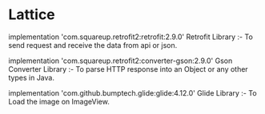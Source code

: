 # Lattice
 implementation 'com.squareup.retrofit2:retrofit:2.9.0'
   Retrofit Library :- To send request and receive the data from api or json.
   
   
   
 implementation 'com.squareup.retrofit2:converter-gson:2.9.0'
   Gson Converter Library :- To parse HTTP response into an Object or any other types in Java.
   
   
   
   
 implementation 'com.github.bumptech.glide:glide:4.12.0'
   Glide Library :- To Load the image on ImageView.
